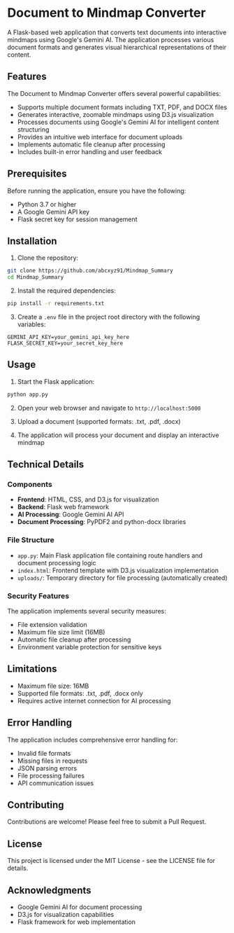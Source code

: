 # Document to Mindmap Converter

A Flask-based web application that converts text documents into interactive mindmaps using Google's Gemini AI. The application processes various document formats and generates visual hierarchical representations of their content.

## Features

The Document to Mindmap Converter offers several powerful capabilities:

- Supports multiple document formats including TXT, PDF, and DOCX files
- Generates interactive, zoomable mindmaps using D3.js visualization
- Processes documents using Google's Gemini AI for intelligent content structuring
- Provides an intuitive web interface for document uploads
- Implements automatic file cleanup after processing
- Includes built-in error handling and user feedback

## Prerequisites

Before running the application, ensure you have the following:

- Python 3.7 or higher
- A Google Gemini API key
- Flask secret key for session management

## Installation

1. Clone the repository:
```bash
git clone https://github.com/abcxyz91/Mindmap_Summary
cd Mindmap_Summary
```

2. Install the required dependencies:
```bash
pip install -r requirements.txt
```

3. Create a `.env` file in the project root directory with the following variables:
```
GEMINI_API_KEY=your_gemini_api_key_here
FLASK_SECRET_KEY=your_secret_key_here
```

## Usage

1. Start the Flask application:
```bash
python app.py
```

2. Open your web browser and navigate to `http://localhost:5000`

3. Upload a document (supported formats: .txt, .pdf, .docx)

4. The application will process your document and display an interactive mindmap

## Technical Details

### Components

- **Frontend**: HTML, CSS, and D3.js for visualization
- **Backend**: Flask web framework
- **AI Processing**: Google Gemini AI API
- **Document Processing**: PyPDF2 and python-docx libraries

### File Structure

- `app.py`: Main Flask application file containing route handlers and document processing logic
- `index.html`: Frontend template with D3.js visualization implementation
- `uploads/`: Temporary directory for file processing (automatically created)

### Security Features

The application implements several security measures:

- File extension validation
- Maximum file size limit (16MB)
- Automatic file cleanup after processing
- Environment variable protection for sensitive keys

## Limitations

- Maximum file size: 16MB
- Supported file formats: .txt, .pdf, .docx only
- Requires active internet connection for AI processing

## Error Handling

The application includes comprehensive error handling for:

- Invalid file formats
- Missing files in requests
- JSON parsing errors
- File processing failures
- API communication issues

## Contributing

Contributions are welcome! Please feel free to submit a Pull Request.

## License

This project is licensed under the MIT License - see the LICENSE file for details.

## Acknowledgments

- Google Gemini AI for document processing
- D3.js for visualization capabilities
- Flask framework for web implementation